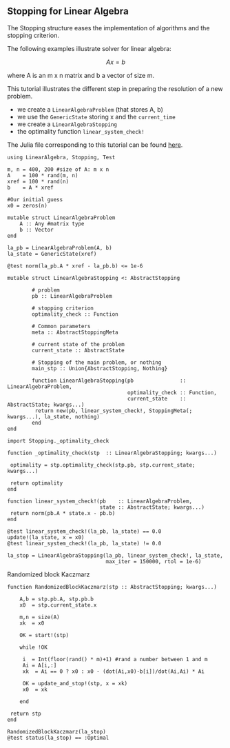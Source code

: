 ## Stopping for Linear Algebra

The Stopping structure eases the implementation of algorithms and the
stopping criterion.

The following examples illustrate solver for linear algebra:
```math
Ax = b 
```
where A is an m x n matrix and b a vector of size m.

This tutorial illustrates the different step in preparing the resolution of a
new problem.
 - we create a `LinearAlgebraProblem` (that stores A, b)
 - we use the `GenericState` storing x and the `current_time`
 - we create a `LinearAlgebraStopping`
 - the optimality function `linear_system_check!`

The Julia file corresponding to this tutorial can be found [here](https://github.com/Goysa2/Stopping.jl/tree/master/test/examples/linear-algebra.jl).

```
using LinearAlgebra, Stopping, Test
```

```
m, n = 400, 200 #size of A: m x n
A    = 100 * rand(m, n)
xref = 100 * rand(n)
b    = A * xref

#Our initial guess
x0 = zeros(n)
```

```
mutable struct LinearAlgebraProblem
    A :: Any #matrix type
    b :: Vector
end
```

```
la_pb = LinearAlgebraProblem(A, b)
la_state = GenericState(xref)

@test norm(la_pb.A * xref - la_pb.b) <= 1e-6
```

```
mutable struct LinearAlgebraStopping <: AbstractStopping

        # problem
        pb :: LinearAlgebraProblem

        # stopping criterion
        optimality_check :: Function

        # Common parameters
        meta :: AbstractStoppingMeta

        # current state of the problem
        current_state :: AbstractState

        # Stopping of the main problem, or nothing
        main_stp :: Union{AbstractStopping, Nothing}

        function LinearAlgebraStopping(pb               :: LinearAlgebraProblem,
                                       optimality_check :: Function,
                                       current_state    :: AbstractState; kwargs...)
         return new(pb, linear_system_check!, StoppingMeta(; kwargs...), la_state, nothing)
        end
end

import Stopping._optimality_check

function _optimality_check(stp  :: LinearAlgebraStopping; kwargs...)

 optimality = stp.optimality_check(stp.pb, stp.current_state; kwargs...)

 return optimality
end

```

```
function linear_system_check!(pb    :: LinearAlgebraProblem,
                              state :: AbstractState; kwargs...)
 return norm(pb.A * state.x - pb.b)
end

@test linear_system_check!(la_pb, la_state) == 0.0
update!(la_state, x = x0)
@test linear_system_check!(la_pb, la_state) != 0.0

la_stop = LinearAlgebraStopping(la_pb, linear_system_check!, la_state,
                                max_iter = 150000, rtol = 1e-6)
```

Randomized block Kaczmarz
```
function RandomizedBlockKaczmarz(stp :: AbstractStopping; kwargs...)

    A,b = stp.pb.A, stp.pb.b
    x0  = stp.current_state.x

    m,n = size(A)
    xk  = x0

    OK = start!(stp)

    while !OK

     i  = Int(floor(rand() * m)+1) #rand a number between 1 and m
     Ai = A[i,:]
     xk  = Ai == 0 ? x0 : x0 - (dot(Ai,x0)-b[i])/dot(Ai,Ai) * Ai

     OK = update_and_stop!(stp, x = xk)
     x0  = xk

    end

 return stp
end
```

```
RandomizedBlockKaczmarz(la_stop)
@test status(la_stop) == :Optimal
```
